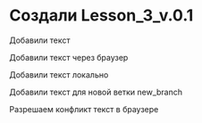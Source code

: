 # Создали Lesson_3_v.0.1

Добавили текст

Добавили текст через браузер

Добавили текст локально

Добавили текст для новой ветки new_branch

Разрешаем конфликт текст в браузере

